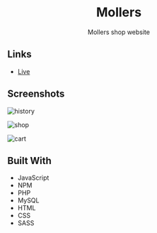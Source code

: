<h1 align="center">Mollers</h1>

<p align="center">Mollers shop website</p>

## Links

- [Live](<Homepage url> "Live View")

## Screenshots

![history](https://user-images.githubusercontent.com/77905181/133991058-40bb6ecb-c935-4b66-b421-d74601191cc8.png)

![shop](https://user-images.githubusercontent.com/77905181/133991098-a7d66e18-cf7b-47a2-8e28-2afb79d44f82.png)

![cart](https://user-images.githubusercontent.com/77905181/133991114-8859e6a5-ba08-4c3f-b972-3e9b337f132b.png)

## Built With

- JavaScript
- NPM
- PHP
- MySQL
- HTML
- CSS
- SASS


